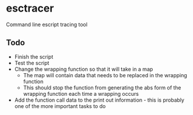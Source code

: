 # esctracer
Command line escript tracing tool

## Todo

- Finish the script
- Test the script
- Change the wrapping function so that it will take in a map
	- The map will contain data that needs to be replaced in the wrapping
	function
	- This should stop the function from generating the abs form of the
	wrapping function each time a wrapping occurs
- Add the function call data to the print out information - this is probably
one of the more important tasks to do
